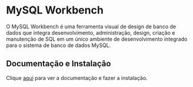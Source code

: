 # MySQL Workbench

O MySQL Workbench é uma ferramenta visual de design de banco de dados que integra desenvolvimento, administração, design, criação e manutenção de SQL em um único ambiente de desenvolvimento integrado para o sistema de banco de dados MySQL.

## Documentação e Instalação

Clique [aqui](https://www.mysql.com/products/workbench) para ver a documentação e fazer a instalação.
